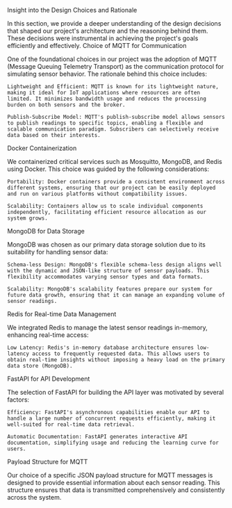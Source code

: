 Insight into the Design Choices and Rationale

In this section, we provide a deeper understanding of the design decisions that shaped our project's architecture and the reasoning behind them. These decisions were instrumental in achieving the project's goals efficiently and effectively.
Choice of MQTT for Communication

One of the foundational choices in our project was the adoption of MQTT (Message Queuing Telemetry Transport) as the communication protocol for simulating sensor behavior. The rationale behind this choice includes:

    Lightweight and Efficient: MQTT is known for its lightweight nature, making it ideal for IoT applications where resources are often limited. It minimizes bandwidth usage and reduces the processing burden on both sensors and the broker.

    Publish-Subscribe Model: MQTT's publish-subscribe model allows sensors to publish readings to specific topics, enabling a flexible and scalable communication paradigm. Subscribers can selectively receive data based on their interests.

Docker Containerization

We containerized critical services such as Mosquitto, MongoDB, and Redis using Docker. This choice was guided by the following considerations:

    Portability: Docker containers provide a consistent environment across different systems, ensuring that our project can be easily deployed and run on various platforms without compatibility issues.

    Scalability: Containers allow us to scale individual components independently, facilitating efficient resource allocation as our system grows.

MongoDB for Data Storage

MongoDB was chosen as our primary data storage solution due to its suitability for handling sensor data:

    Schema-less Design: MongoDB's flexible schema-less design aligns well with the dynamic and JSON-like structure of sensor payloads. This flexibility accommodates varying sensor types and data formats.

    Scalability: MongoDB's scalability features prepare our system for future data growth, ensuring that it can manage an expanding volume of sensor readings.

Redis for Real-time Data Management

We integrated Redis to manage the latest sensor readings in-memory, enhancing real-time access:

    Low Latency: Redis's in-memory database architecture ensures low-latency access to frequently requested data. This allows users to obtain real-time insights without imposing a heavy load on the primary data store (MongoDB).

FastAPI for API Development

The selection of FastAPI for building the API layer was motivated by several factors:

    Efficiency: FastAPI's asynchronous capabilities enable our API to handle a large number of concurrent requests efficiently, making it well-suited for real-time data retrieval.

    Automatic Documentation: FastAPI generates interactive API documentation, simplifying usage and reducing the learning curve for users.

Payload Structure for MQTT

Our choice of a specific JSON payload structure for MQTT messages is designed to provide essential information about each sensor reading. This structure ensures that data is transmitted comprehensively and consistently across the system.